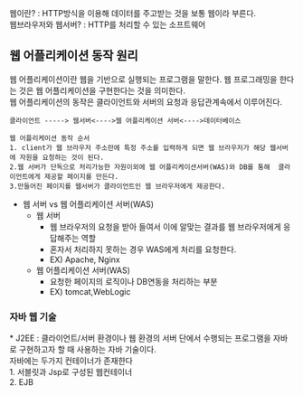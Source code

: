 웹이란? : HTTP방식을 이용해 데이터를 주고받는 것을 보통 웹이라 부른다.<br>
웹브라우저와 웹서버? : HTTP를 처리할 수 있는 소프트웨어

<h2>웹 어플리케이션 동작 원리</h2>
웹 어플리케이션이란 웹을 기반으로 실행되는 프로그램을 말한다. 웹 프로그래밍을 한다는 것은 웹 어플리케이션을 구현한다는 것을 의미한다.<br>
웹 어플리케이션의 동작은 클라이언트와 서버의 요청과 응답관계속에서 이루어진다.<br>

```
클라이언트 -----> 웹서버<---->웹 어플리케이션 서버<---->데이터베이스

웹 어플리케이션 동작 순서
1. client가 웹 브라우저 주소란에 특정 주소를 입력하게 되면 웹 브라우저가 해당 웹서버에 자원을 요청하는 것이 된다.
2.웹 서버가 단독으로 처리가능한 자원이외에 웹 어플리케이션서버(WAS)와 DB를 통해  클라이언트에게 제공할 페이지를 만든다.
3.만들어진 페이지를 웹서버가 클라이언트인 웹 브라우저에게 제공한다.
```

* 웹 서버 vs 웹 어플리케이션 서버(WAS)<br>
  * 웹 서버
    * 웹 브라우저의 요청을 받아 들여서 이에 알맞는 결과를 웹 브라우저에게 응답해주는 역할
    * 혼자서 처리하지 못하는 경우 WAS에게 처리를 요청한다.
    * EX) Apache, Nginx
  * 웹 어플리케이션 서버(WAS)
    * 요청한 페이지의 로직이나 DB연동을 처리하는 부분
    * EX) tomcat,WebLogic
<h3>자바 웹 기술</h3>
* J2EE : 클라이언트/서버 환경이나 웹 환경의 서버 단에서 수행되는 프로그램을 자바로 구현하고자 할 때 사용하는 자바 기술이다.<br>
자바에는 두가지 컨테이너가 존재한다<br>
1. 서블릿과 Jsp로 구성된 웹컨테이너<br>
2. EJB<br>


